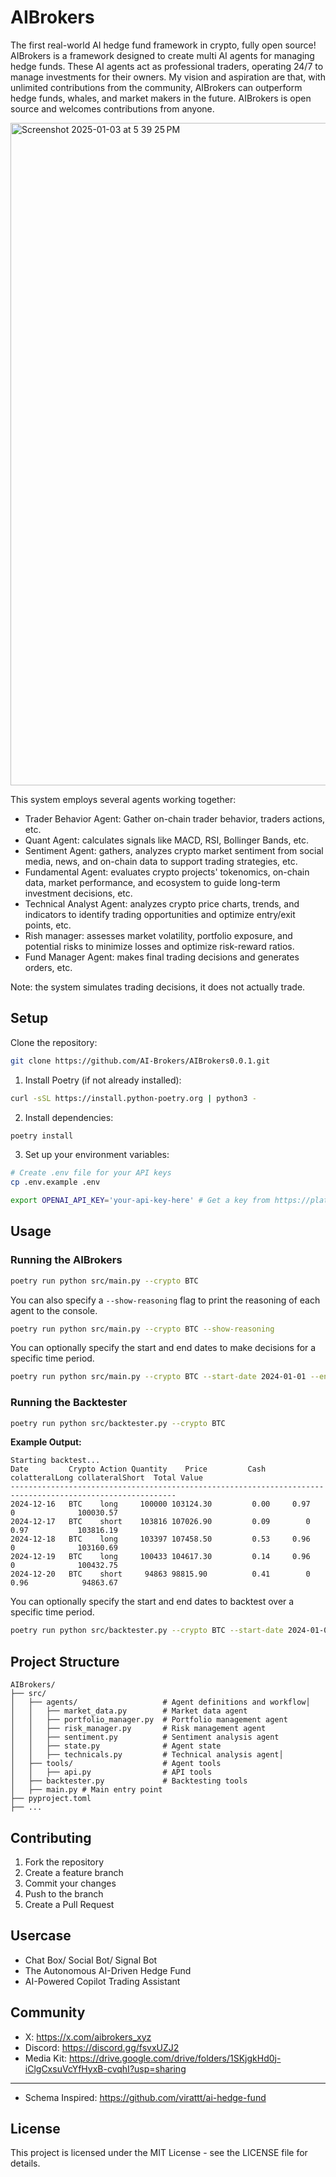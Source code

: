# AIBrokers

The first real-world AI hedge fund framework in crypto, fully open source!
AIBrokers is a framework designed to create multi AI agents for managing hedge funds. These AI agents act as professional traders, operating 24/7 to manage investments for their owners. My vision and aspiration are that, with unlimited contributions from the community, AIBrokers can outperform hedge funds, whales, and market makers in the future. AIBrokers is open source and welcomes contributions from anyone.


<img width="1060" alt="Screenshot 2025-01-03 at 5 39 25 PM" src="https://github.com/user-attachments/assets/9070ed76-7156-4b65-a3a5-079b605f3110" />


This system employs several agents working together:
- Trader Behavior Agent: Gather on-chain trader behavior, traders actions, etc.
- Quant Agent: calculates signals like MACD, RSI, Bollinger Bands, etc.
- Sentiment Agent: gathers, analyzes crypto market sentiment from social media, news, and on-chain data to support trading strategies, etc.
- Fundamental Agent: evaluates crypto projects' tokenomics, on-chain data, market performance, and ecosystem to guide long-term investment decisions, etc.
- Technical Analyst Agent: analyzes crypto price charts, trends, and indicators to identify trading opportunities and optimize entry/exit points, etc.
- Rish manager: assesses market volatility, portfolio exposure, and potential risks to minimize losses and optimize risk-reward ratios.
- Fund Manager Agent: makes final trading decisions and generates orders, etc.


Note: the system simulates trading decisions, it does not actually trade.





## Setup

Clone the repository:
```bash
git clone https://github.com/AI-Brokers/AIBrokers0.0.1.git


```

1. Install Poetry (if not already installed):
```bash
curl -sSL https://install.python-poetry.org | python3 -
```

2. Install dependencies:
```bash
poetry install
```

3. Set up your environment variables:
```bash
# Create .env file for your API keys
cp .env.example .env

export OPENAI_API_KEY='your-api-key-here' # Get a key from https://platform.openai.com/
```

## Usage

### Running the AIBrokers

```bash
poetry run python src/main.py --crypto BTC
```

You can also specify a `--show-reasoning` flag to print the reasoning of each agent to the console.

```bash
poetry run python src/main.py --crypto BTC --show-reasoning
```
You can optionally specify the start and end dates to make decisions for a specific time period.

```bash
poetry run python src/main.py --crypto BTC --start-date 2024-01-01 --end-date 2024-03-01 
```

### Running the Backtester

```bash
poetry run python src/backtester.py --crypto BTC
```

**Example Output:**
```
Starting backtest...
Date         Crypto Action Quantity    Price         Cash    colatteralLong collateralShort  Total Value
-----------------------------------------------------------------------------------------------------------
2024-12-16   BTC    long     100000 103124.30         0.00     0.97             0              100030.57
2024-12-17   BTC    short    103816 107026.90         0.09        0             0.97           103816.19
2024-12-18   BTC    long     103397 107458.50         0.53     0.96             0              103160.69
2024-12-19   BTC    long     100433 104617.30         0.14     0.96             0              100432.75
2024-12-20   BTC    short     94863 98815.90          0.41        0             0.96            94863.67
```

You can optionally specify the start and end dates to backtest over a specific time period.

```bash
poetry run python src/backtester.py --crypto BTC --start-date 2024-01-01 --end-date 2024-03-01
```

## Project Structure 
```
AIBrokers/
├── src/
│   ├── agents/                   # Agent definitions and workflow│  
│   │   ├── market_data.py        # Market data agent
│   │   ├── portfolio_manager.py  # Portfolio management agent
│   │   ├── risk_manager.py       # Risk management agent
│   │   ├── sentiment.py          # Sentiment analysis agent
│   │   ├── state.py              # Agent state
│   │   ├── technicals.py         # Technical analysis agent│  
│   ├── tools/                    # Agent tools
│   │   ├── api.py                # API tools
│   ├── backtester.py             # Backtesting tools
│   ├── main.py # Main entry point
├── pyproject.toml
├── ...
```

## Contributing

1. Fork the repository
2. Create a feature branch
3. Commit your changes
4. Push to the branch
5. Create a Pull Request



## Usercase
- Chat Box/ Social Bot/ Signal Bot
- The Autonomous AI-Driven Hedge Fund
- AI-Powered Copilot Trading Assistant
## Community
- X: https://x.com/aibrokers_xyz
- Discord: https://discord.gg/fsvxUZJ2
- Media Kit: https://drive.google.com/drive/folders/1SKjgkHd0j-iClgCxsuVcYfHyxB-cvqhI?usp=sharing

---
- Schema Inspired: https://github.com/virattt/ai-hedge-fund

## License

This project is licensed under the MIT License - see the LICENSE file for details.
